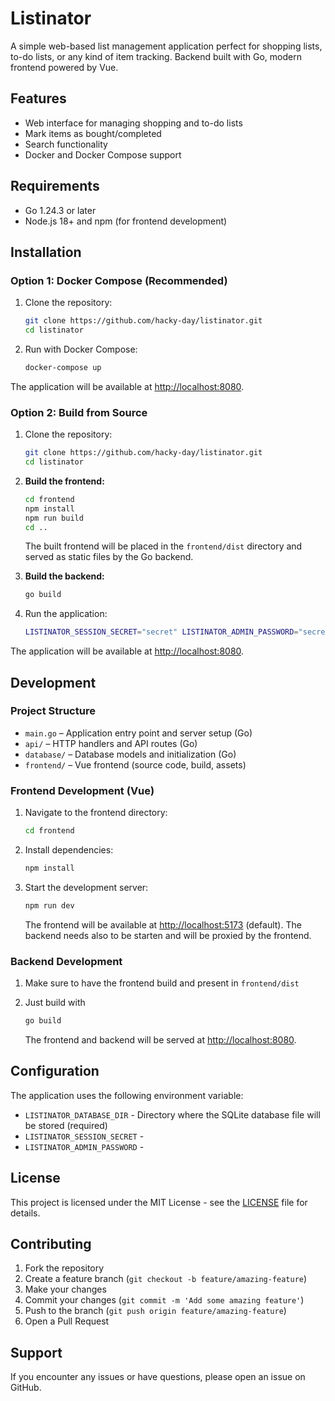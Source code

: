 # Listinator

A simple web-based list management application perfect for shopping lists, to-do lists, or any kind of item tracking. Backend built with Go, modern frontend powered by Vue.

## Features

- Web interface for managing shopping and to-do lists
- Mark items as bought/completed
- Search functionality
- Docker and Docker Compose support

## Requirements

- Go 1.24.3 or later
- Node.js 18+ and npm (for frontend development)

## Installation

### Option 1: Docker Compose (Recommended)

1. Clone the repository:

   ```bash
   git clone https://github.com/hacky-day/listinator.git
   cd listinator
   ```

2. Run with Docker Compose:

   ```bash
   docker-compose up
   ```

The application will be available at <http://localhost:8080>.

### Option 2: Build from Source

1. Clone the repository:

   ```bash
   git clone https://github.com/hacky-day/listinator.git
   cd listinator
   ```

2. **Build the frontend:**

   ```bash
   cd frontend
   npm install
   npm run build
   cd ..
   ```

   The built frontend will be placed in the `frontend/dist` directory and served as static files by the Go backend.

3. **Build the backend:**

   ```bash
   go build
   ```

4. Run the application:

   ```bash
   LISTINATOR_SESSION_SECRET="secret" LISTINATOR_ADMIN_PASSWORD="secret" LISTINATOR_DATABASE_DIR=. ./listinator
   ```

The application will be available at <http://localhost:8080>.

## Development

### Project Structure

- `main.go` – Application entry point and server setup (Go)
- `api/` – HTTP handlers and API routes (Go)
- `database/` – Database models and initialization (Go)
- `frontend/` – Vue frontend (source code, build, assets)

### Frontend Development (Vue)

1. Navigate to the frontend directory:

   ```bash
   cd frontend
   ```

2. Install dependencies:

   ```bash
   npm install
   ```

3. Start the development server:

   ```bash
   npm run dev
   ```

   The frontend will be available at <http://localhost:5173> (default). The backend needs also to be starten and will be proxied by the frontend.

### Backend Development

1. Make sure to have the frontend build and present in `frontend/dist`

2. Just build with

   ```bash
   go build
   ```

   The frontend and backend will be served at <http://localhost:8080>.

## Configuration

The application uses the following environment variable:

- `LISTINATOR_DATABASE_DIR` - Directory where the SQLite database file will be stored (required)
- `LISTINATOR_SESSION_SECRET` -
- `LISTINATOR_ADMIN_PASSWORD` -

## License

This project is licensed under the MIT License - see the [LICENSE](LICENSE) file for details.

## Contributing

1. Fork the repository
2. Create a feature branch (`git checkout -b feature/amazing-feature`)
3. Make your changes
4. Commit your changes (`git commit -m 'Add some amazing feature'`)
5. Push to the branch (`git push origin feature/amazing-feature`)
6. Open a Pull Request

## Support

If you encounter any issues or have questions, please open an issue on GitHub.
